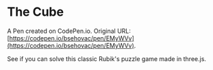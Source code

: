 # The Cube

A Pen created on CodePen.io. Original URL: [https://codepen.io/bsehovac/pen/EMyWVv](https://codepen.io/bsehovac/pen/EMyWVv).

See if you can solve this classic Rubik's puzzle game made in three.js.